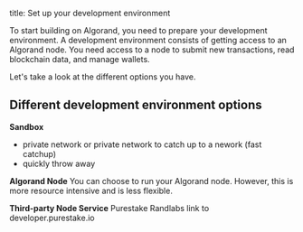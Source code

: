 title: Set up your development environment

To start building on Algorand, you need to prepare your development environment. A development environment consists of getting access to an Algorand node. You need access to a node to submit new transactions, read blockchain data, and manage wallets.

Let's take a look at the different options you have.

## Different development environment options

**Sandbox**

- private network or private network to catch up to a nework (fast catchup)
- quickly throw away

**Algorand Node**
You can choose to run your Algorand node. However, this is more resource intensive and is less flexible.

**Third-party Node Service**
Purestake
Randlabs
link to developer.purestake.io
